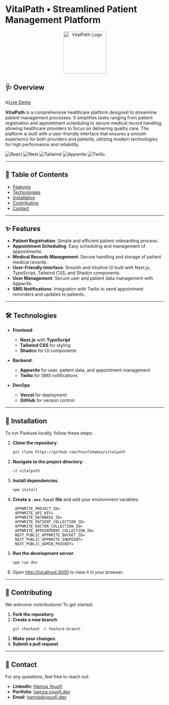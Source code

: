 # VitalPath • Streamlined Patient Management Platform

<p align="center">
  <img src="https://vitalpath.vercel.app/assets/icons/logo-icon.svg" height="135" width="135" alt="VitalPath Logo" />
</p>

## 🩺 Overview

🌐[Live Demo](https://vitalpath.yousfi.dev)

**VitalPath** is a comprehensive healthcare platform designed to streamline patient management processes. It simplifies tasks ranging from patient registration and appointment scheduling to secure medical record handling, allowing healthcare providers to focus on delivering quality care. The platform is built with a user-friendly interface that ensures a smooth experience for both providers and patients, utilizing modern technologies for high performance and reliability.

![React](https://img.shields.io/badge/-React-black?style=for-the-badge&logoColor=white&logo=react&color=blue)
![Next](https://img.shields.io/badge/-NextJs-black?style=for-the-badge&logo=next.js&color=a0a0a0)
![Tailwind](https://img.shields.io/badge/-tailwind-black?style=for-the-badge&logo=tailwindcss&color=36d2fd)
![Appwrite](https://img.shields.io/badge/-Appwrite-black?style=for-the-badge&logoColor=white&logo=appwrite&color=red)
![Twilio](https://img.shields.io/badge/-Twilio-black?style=for-the-badge&logoColor=white&logo=twilio&color=ff0000)

---

## 📜 Table of Contents

- [Features](#-features)
- [Technologies](#-technologies)
- [Installation](#-installation)
- [Contributing](#-contributing)
- [Contact](#-contact)

---

## ✨ Features

- **Patient Registration**: Simple and efficient patient onboarding process.
- **Appointment Scheduling**: Easy scheduling and management of appointments.
- **Medical Records Management**: Secure handling and storage of patient medical records.
- **User-Friendly Interface**: Smooth and intuitive UI built with Next.js, TypeScript, Tailwind CSS, and Shadcn components.
- **User Management**: Secure user and patient data management with Appwrite.
- **SMS Notifications**: Integration with Twilio to send appointment reminders and updates to patients.

---

## 🛠 Technologies

- **Frontend**:

  - **Next.js** with **TypeScript**
  - **Tailwind CSS** for styling
  - **Shadcn** for UI components

- **Backend**:

  - **Appwrite** for user, patient data, and appointment management
  - **Twilio** for SMS notifications

- **DevOps**:

  - **Vercel** for deployment
  - **GitHub** for version control

---

## 🚀 Installation

To run Pixeluxe locally, follow these steps:

1. **Clone the repository**:
   ```bash
   git clone https://github.com/YousfiHamza/vitalpath
   ```
2. **Navigate to the project directory**:
   ```bash
   cd vitalpath
   ```
3. **Install dependencies**:
   ```bash
   npm install
   ```
4. **Create a `.env.local` file** and add your environment variables:
   ```plaintext
    APPWRITE_PROJECT_ID=
    APPWRITE_API_KEY=
    APPWRITE_DATABASE_ID=
    APPWRITE_PATIENT_COLLECTION_ID=
    APPWRITE_DOCTOR_COLLECTION_ID=
    APPWRITE_APPOINTMENT_COLLECTION_ID=
    NEXT_PUBLIC_APPWRITE_BUCKET_ID=
    NEXT_PUBLIC_APPWRITE_ENDPOINT=
    NEXT_PUBLIC_ADMIN_PASSKEY=
   ```
5. **Run the development server**:
   ```bash
   npm run dev
   ```
6. Open [http://localhost:3000](http://localhost:3000) to view it in your browser.

---

## 🤝 Contributing

We welcome contributions! To get started:

1. **Fork the repository**.
2. **Create a new branch**:
   ```bash
   git checkout -b feature-branch
   ```
3. **Make your changes**.
4. **Submit a pull request**.

---

## 📧 Contact

For any questions, feel free to reach out:

- **LinkedIn**: [Hamza Yousfi](https://www.linkedin.com/in/yousfihamza)
- **Portfolio**: [hamza.yousfi.dev](https://hamza.yousfi.dev)
- **Email**: [hamza@yousfi.dev](mailto:hamza@yousfi.dev)
